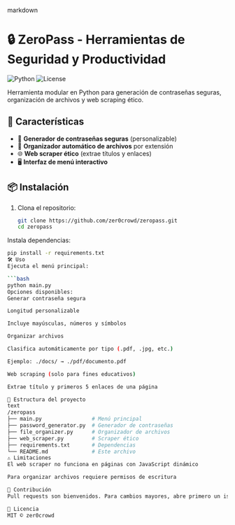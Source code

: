 markdown
# 🔒 ZeroPass - Herramientas de Seguridad y Productividad

![Python](https://img.shields.io/badge/Python-3.8+-blue?logo=python)
![License](https://img.shields.io/badge/License-MIT-green)

Herramienta modular en Python para generación de contraseñas seguras, organización de archivos y web scraping ético.

## 🚀 Características

- 🔑 **Generador de contraseñas seguras** (personalizable)
- 📂 **Organizador automático de archivos** por extensión
- 🌐 **Web scraper ético** (extrae títulos y enlaces)
- 🖥 **Interfaz de menú interactivo**

## 📦 Instalación

1. Clona el repositorio:
   ```bash
   git clone https://github.com/zer0crowd/zeropass.git
   cd zeropass
Instala dependencias:

```bash
pip install -r requirements.txt
🛠 Uso
Ejecuta el menú principal:

```bash
python main.py
Opciones disponibles:
Generar contraseña segura

Longitud personalizable

Incluye mayúsculas, números y símbolos

Organizar archivos

Clasifica automáticamente por tipo (.pdf, .jpg, etc.)

Ejemplo: ./docs/ → ./pdf/documento.pdf

Web scraping (solo para fines educativos)

Extrae título y primeros 5 enlaces de una página

🧩 Estructura del proyecto
text
/zeropass
├── main.py                # Menú principal
├── password_generator.py  # Generador de contraseñas
├── file_organizer.py      # Organizador de archivos
├── web_scraper.py         # Scraper ético
├── requirements.txt       # Dependencias
└── README.md              # Este archivo
⚠️ Limitaciones
El web scraper no funciona en páginas con JavaScript dinámico

Para organizar archivos requiere permisos de escritura

🤝 Contribución
Pull requests son bienvenidos. Para cambios mayores, abre primero un issue.

📜 Licencia
MIT © zer0crowd
